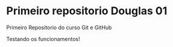 # Primeiro repositorio Douglas 01
 Primeiro Repositorio do curso Git e GitHub

 Testando os funcionamentos!
